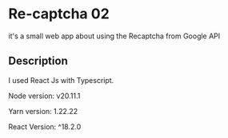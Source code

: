 # Re-captcha 02

it's a small web app about using the Recaptcha from Google API

## Description

I used React Js with Typescript.

Node version: v20.11.1

Yarn version: 1.22.22

React Version: ^18.2.0
